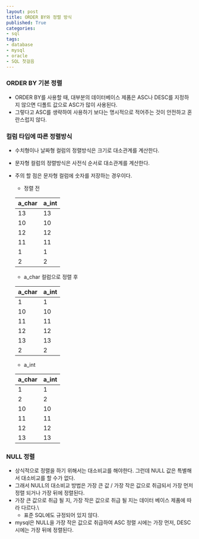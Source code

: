 ```yaml
---
layout: post
title: ORDER BY와 정렬 방식
published: True
categories: 
- sql
tags:
- database
- mysql
- oracle
- SQL 첫걸음
---
```




### ORDER BY 기본 정렬

- ORDER BY를 사용할 때, 대부분의 데이터베이스 제품은 ASC나 DESC를 지정하지 않으면 디폴트 값으로 ASC가 많이 사용된다.
- 그렇다고 ASC를 생략하여 사용하기 보다는 명시적으로 적어주는 것이 안전하고 혼란스럽지 않다.



### 컬럼 타입에 따른 정렬방식

- 수치형이나 날짜형 컬럼의 정렬방식은 크기로 대소관계를 계산한다.

- 문자형 컬럼의 정렬방식은 사전식 순서로 대소관계를 계산한다.

- 주의 할 점은 문자형 컬럼에 숫자를 저장하는 경우이다.

  - 정렬 전

  | a_char | a_int |
  | ------ | ----- |
  | 13     | 13    |
  | 10     | 10    |
  | 12     | 12    |
  | 11     | 11    |
  | 1      | 1     |
  | 2      | 2     |

  - a_char 컬럼으로 정렬 후

  | a_char | a_int |
  | ------ | ----- |
  | 1      | 1     |
  | 10     | 10    |
  | 11     | 11    |
  | 12     | 12    |
  | 13     | 13    |
  | 2      | 2     |

  - a_int

  | a_char | a_int |
  | ------ | ----- |
  | 1      | 1     |
  | 2      | 2     |
  | 10     | 10    |
  | 11     | 11    |
  | 12     | 12    |
  | 13     | 13    |



### NULL 정렬

- 상식적으로 정렬을 하기 위해서는 대소비교를 해야한다. 그런데 NULL 값은 특별해서 대소비교를 할 수가 없다.
- 그래서 NULL의 대소비교 방법은 가장 큰 값 / 가장 작은 값으로 취급되서 가장 먼저 정렬 되거나 가장 뒤에 정렬된다.
- 가장 큰 값으로 취급 될 지, 가장 작은 값으로 취급 될 지는 데이터 베이스 제품에 따라 다르다.\
  - 표준 SQL에도 규정되어 있지 않다.
- mysql은 NULL을 가장 작은 값으로 취급하여 ASC 정렬 시에는 가장 먼저, DESC 시에는 가장 뒤에 정렬된다.

